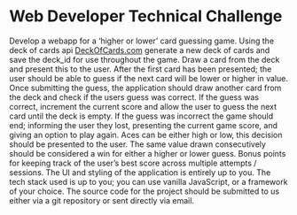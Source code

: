 <!-- challenge.md -->
# Web Developer Technical Challenge
Develop a webapp for a ‘higher or lower’ card guessing game.
Using the deck of cards api [DeckOfCards.com](https://deckofcardsapi.com/) generate a new deck of cards and save the
deck_id for use throughout the game. Draw a card from the deck and present this to the user.
After the first card has been presented; the user should be able to guess if the next card will be
lower or higher in value. Once submitting the guess, the application should draw another card from
the deck and check if the users guess was correct.
If the guess was correct, increment the current score and allow the user to guess the next card until
the deck is empty. If the guess was incorrect the game should end; informing the user they lost,
presenting the current game score, and giving an option to play again.
Aces can be either high or low, this decision should be presented to the user.
The same value drawn consecutively should be considered a win for either a higher or lower guess.
Bonus points for keeping track of the user’s best score across multiple attempts / sessions.
The UI and styling of the application is entirely up to you.
The tech stack used is up to you; you can use vanilla JavaScript, or a framework of your choice. The
source code for the project should be submitted to us either via a git repository or sent directly via
email.